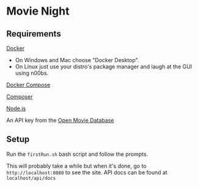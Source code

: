 # Movie Night

## Requirements

[Docker](https://www.docker.com/get-started)

- On Windows and Mac choose "Docker Desktop".
- On Linux just use your distro's
package manager and laugh at the GUI using n00bs.

[Docker Compose](https://docs.docker.com/compose/install/)

[Composer](https://getcomposer.org/download/)

[Node.js](https://nodejs.org/en/download/)

An API key from the [Open Movie Database](http://www.omdbapi.com/apikey.aspx)

## Setup

Run the `firstRun.sh` bash script and follow the prompts.

This will probably take a while but when it's done, go to `http://localhost:8080`
to see the site. API docs can be found at `localhost/api/docs`
